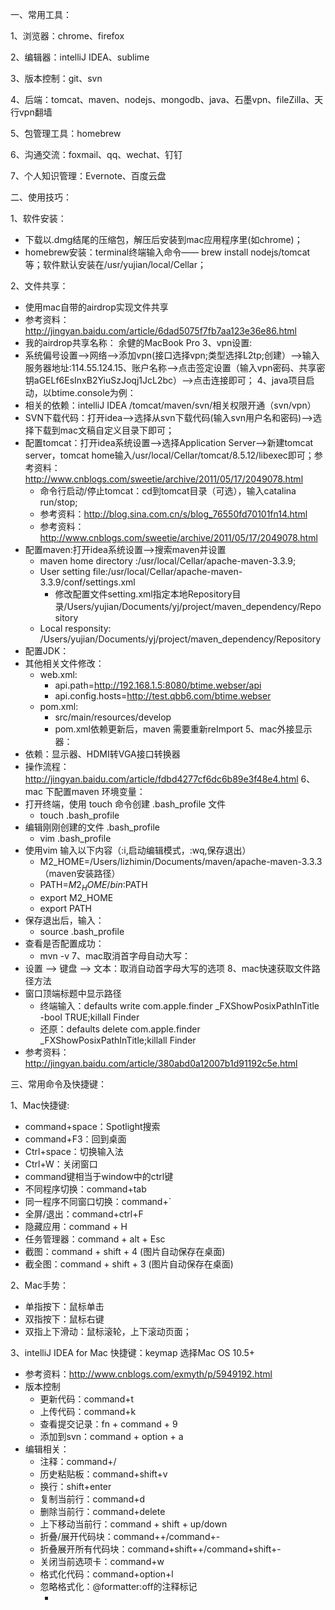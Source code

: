 一、常用工具：

1、浏览器：chrome、firefox

2、编辑器：intelliJ IDEA、sublime

3、版本控制：git、svn

4、后端：tomcat、maven、nodejs、mongodb、java、石墨vpn、fileZilla、天行vpn翻墙

5、包管理工具：homebrew

6、沟通交流：foxmail、qq、wechat、钉钉

7、个人知识管理：Evernote、百度云盘



二、使用技巧：

1、软件安装：
* 下载以.dmg结尾的压缩包，解压后安装到mac应用程序里(如chrome)； 
* homebrew安装：terminal终端输入命令—— brew install nodejs/tomcat等；软件默认安装在/usr/yujian/local/Cellar；

2、文件共享：
* 使用mac自带的airdrop实现文件共享
* 参考资料：http://jingyan.baidu.com/article/6dad5075f7fb7aa123e36e86.html
* 我的airdrop共享名称： 余健的MacBook Pro
3、vpn设置:
* 系统偏号设置—>网络—>添加vpn(接口选择vpn;类型选择L2tp;创建）—>输入服务器地址:114.55.124.15、账户名称—>点击签定设置（输入vpn密码、共享密钥aGELf6EsInxB2YiuSzJoqj1JcL2bc）—>点击连接即可； 
4、java项目启动，以btime.console为例：
* 相关的依赖：intelliJ IDEA /tomcat/maven/svn/相关权限开通（svn/vpn）
* SVN下载代码：打开idea—>选择从svn下载代码(输入svn用户名和密码)—>选择下载到mac文稿自定义目录下即可；
* 配置tomcat：打开idea系统设置—>选择Application Server—>新建tomcat server，tomcat home输入/usr/local/Cellar/tomcat/8.5.12/libexec即可；参考资料：http://www.cnblogs.com/sweetie/archive/2011/05/17/2049078.html
    * 命令行启动/停止tomcat：cd到tomcat目录（可选），输入catalina run/stop;
    * 参考资料：http://blog.sina.com.cn/s/blog_76550fd70101fn14.html
    * 参考资料：http://www.cnblogs.com/sweetie/archive/2011/05/17/2049078.html
* 配置maven:打开idea系统设置—>搜索maven并设置
    * maven home directory :/usr/local/Cellar/apache-maven-3.3.9;
    * User setting file:/usr/local/Cellar/apache-maven-3.3.9/conf/settings.xml
        * 修改配置文件setting.xml指定本地Repository目录<localRepository>/Users/yujian/Documents/yj/project/maven_dependency/Repository</localRepository>
    * Local responsity: /Users/yujian/Documents/yj/project/maven_dependency/Repository
* 配置JDK：
* 其他相关文件修改：
    * web.xml:
        * api.path=http://192.168.1.5:8080/btime.webser/api
        * api.config.hosts=http://test.qbb6.com/btime.webser
    * pom.xml:
        * <build>   <resources>      <resource>         <directory>src/main/resources/develop</directory>      </resource>   </resources></build>
        * pom.xml依赖更新后，maven 需要重新reImport
5、mac外接显示器：
* 依赖：显示器、HDMI转VGA接口转换器
* 操作流程：http://jingyan.baidu.com/article/fdbd4277cf6dc6b89e3f48e4.html
6、mac 下配置maven 环境变量：
* 打开终端，使用 touch 命令创建 .bash_profile 文件
    * touch .bash_profile
* 编辑刚刚创建的文件 .bash_profile
    * vim .bash_profile
* 使用vim 输入以下内容（:i,启动编辑模式，:wq,保存退出）
    * M2_HOME=/Users/lizhimin/Documents/maven/apache-maven-3.3.3（maven安装路径）
    * PATH=$M2_HOME/bin:$PATH
    * export M2_HOME 
    * export PATH
* 保存退出后，输入：
    * source .bash_profile
* 查看是否配置成功：
    * mvn -v
7、mac取消首字母自动大写：
* 设置 —> 键盘 —> 文本：取消自动首字母大写的选项
8、mac快速获取文件路径方法
* 窗口顶端标题中显示路径
    * 终端输入：defaults write com.apple.finder _FXShowPosixPathInTitle -bool TRUE;killall Finder
    * 还原：defaults delete com.apple.finder _FXShowPosixPathInTitle;killall Finder
* 参考资料：http://jingyan.baidu.com/article/380abd0a12007b1d91192c5e.html

三、常用命令及快捷键：

1、Mac快捷键:
* command+space：Spotlight搜索
* command+F3：回到桌面
* Ctrl+space：切换输入法
* Ctrl+W：关闭窗口
* command键相当于window中的ctrl键
* 不同程序切换：command+tab
* 同一程序不同窗口切换：command+`
* 全屏/退出：command+ctrl+F
* 隐藏应用：command + H
* 任务管理器：command + alt + Esc
* 截图：command + shift + 4  (图片自动保存在桌面)
* 截全图：command + shift + 3  (图片自动保存在桌面)

2、Mac手势：
* 单指按下：鼠标单击
* 双指按下：鼠标右键
* 双指上下滑动：鼠标滚轮，上下滚动页面； 

3、intelliJ IDEA for Mac 快捷键：keymap 选择Mac OS 10.5+
* 参考资料：http://www.cnblogs.com/exmyth/p/5949192.html
* 版本控制
    * 更新代码：command+t
    * 上传代码：command+k
    * 查看提交记录：fn + command + 9
    * 添加到svn：command + option + a
* 编辑相关：
    * 注释：command+/
    * 历史粘贴板：command+shift+v
    * 换行：shift+enter
    * 复制当前行：command+d
    * 删除当前行：command+delete
    * 上下移动当前行：command + shift + up/down
    * 折叠/展开代码块：command++/command+-
    * 折叠展开所有代码块：command+shift++/command+shift+-
    * 关闭当前选项卡：command+w
    * 格式化代码：command+option+l
    * 忽略格式化：@formatter:off的注释标记 
        * <!--@formatter:off—>
        * // @formatter:on
    * 多行编辑：shift+option
    * 新建文件：command + N
    * 设置文件重命名：option + Q
    * 撤销：command + Z
    * 恢复撤销内容：command + shift + Z
    * 快速预览方法定义：option + space
    * 快速将选中内容一行显示：ctrl + shift + J
    * 快速添加代码模板片段：ctrl + command + S（自定义）
    * 安装vim插件
        * 设置启动快捷键：control + ,
    * 添加tasks：command + alt + N
        * 通过新建task，可以快速打开指定文件，并只提交指定文件；
    * 返回上一次操作位置：command + option + left/right;
    * 查看调用层次：fn + option + F7;
* 查询/替换：
    * 查找：command+f
    * 替换：command+r
    * Double shift
* 导航：
    * 跳转到指定行：command+l
    * 打开当前文件所在目录：fn+option+f1
    * 自动打开文件所在目录：目录设置，勾选autoScroll to Source 及 autoScroll from Source
    * 打开系统设置：command + ,
* 调试：
    * 查看变量值：option + 单击
    * 进入方法/类：command + 单击
    * 进入下一个断点：option+command + R
    * 打开server日志：command + 5
    * 查看接口实现类：c
* 激活：http://idea.iteblog.com/key.php

4.evernote印象笔记快捷键：
* 编辑：
    * 无序列表： command + shift + U
    * 有序列表：
    * 输入当前时间：command + shift + D
* 搜索：
    * 全局搜索：command + option + F
    * 局部搜索：command + F 

四、工作方式与方法：
  1.每天开始工作之前要把每天要做的事先列好，每天的事尽量在当天完成
  2.增加沟通，对于自己负责的活动或项目要主动跟进
  3.在提交测试之前要做好自测

五、chrome 快捷键使用 http://blog.csdn.net/duanyipeng/article/details/8637391
1. 调试：
    * 打开js文件：command+P
    * 搜索：command+F (支持css选择器)
    * 全局搜索：command+option+F
    * 打开元素审查：command+shift+C
    * 切换手机模式：command+shift+M
    * 跳转到下一个断点：command+\
    * 进入方法：command + ;
    * 跳出方法：command+shift+ ;
    * 取消断点：command+ F8
    * 跳转到指定行：ctrl+G
    * 查看获取页面的请求信息：Network>Doc；
    * 查看ajax请求：Network>XHR;
    * 获取当前元素：$0
    * 运行预定义的代码片段：Sources > Snippets
    
2. 浏览器常规操作：
    * 切换到第n个标签页：command+数字n
    * 切换到地址栏：command+L
    * 关闭标签页：command+W
    * 跳转到行尾/头：command+right/left
    * 刷新浏览器：command+R
    * 强制刷新浏览器：command+shift+R
    * 打开系统设置：command+ ,
    * 打开历史记录：command+Y
    * 收藏书签：command+ D
    * 改变开发工具位置：command + shift + D

六、terminal使用技巧：
1、编辑：
* Ctrl+A： 光标移动到行首
* Ctrl+E：光标移动到行尾
* Ctrl+C：强制退出
* Command+K：清屏
* Command+T：新建标签
* Double  Tab：快速选中列出的代选命令/文件

2、进程操作：
* Ps -A  | grep[process name regex]：查看指定进程 
    * 如： ps-A | grep tomcat : 查看tomcat 进程
* kill [PID]：强制kill掉指定进程
* sudo lsof -I -P | grep 9092 : 查看指定端口的PID
* lsof -I:8080 : 查看指定端口的PID

3、使用iTerm2代替系统自带的terminal
* 下载地址：http://www.iterm2.com/
* ssh登陆远程服务器本地免密钥登陆:
    * 参考资料：https://codingstyle.cn/topics/31
    * ssh脚本：
        * set timeout 30
        * spawn ssh root@192.168.1.3
        * expect {
        *              "(yes/no)?"
        *               {send "yes\n";exp_continue}
        *              "password:"
        *               {send "EqAnQyHz2iWexxHEuJJD7Rnd\n"}
        *              }
        * interact
    * 添加ssh脚本到iTerm2中：打开iTerm2的设置里，点开Profiles，左下角点+号新增一个配置文件，然后在Genernal->Command下选择 Command，在输入框里填入 expect ~/.ssh/whatevername (脚本所在目录)
    
4、查看本地ip
* ifconfig> in0 > inet对应的ip: http://192.168.200.182/

七、前端调试技巧：
1、打断点：
* 在页面中输入debugger
* 在chrome中打到相关文件，打断点；

八、ps技巧：
1、调整图片大小：
* 参考资料：http://jingyan.baidu.com/article/f71d60379f40031ab741d161.html

九、石墨vpn破解：
* 进入应用程序、删除原有石墨程序；
* 输入命令：sudo spctl --master-disable
* 解压即可；

十、vim使用技巧：
1. 快捷键：
    * 上下左右移动：HJKL;
    * 快速选中一个单词：viw;
    * 快速选中一行：shift + v;
    * 快速查找光标所在单词：*
    * 复制当前行：yy;
    * 删除当前行：dd;
    * 粘贴到下一行：p
    * 粘贴到上一行：P
    * 跳转到某行：37gg;
    * 跳转到顶部：gg;
    * 跳转到尾部：G；
    * 跳转到行尾：$;
    * 跳转到行首：0；
    * 上一行插入：o
    * 快速跳转到当前行字母a处：fa;
    * 查找fun：/fun;下一个查找项：n;上一个查找项：N;
    * 上一次编辑处：Ctrl + i;
    * 下一次编辑处：Ctrl + o;
    * 全局查找替换并确认：%s/旧字符/新字符/gc;
    * 重复上一个命令：.
    * 撤销操作：u

九、工作流及版本控制：
1. 代码部署正式环境前，需要记录提交的文件名，提交代码均以任务关键字开关：如妈妈群管理；
    1. 获取提交文件名：
        * idea版本控制提交记录(fn + command + 9)，filter工具可以筛选出任务关键字，Ctrl+C即可拷贝文件名；

十、前端问题域：
1. 用户体验：前端界面相关，需用户体验。在技术上包括「性能」「图形」「文本」3 大方面。
2. 团队协作：这是工程核心。 1000w 与 1亿 pv 流量，前后端有很大差异。
    * 后端因架构厚，问题多样化。异地，机房，SLA 等问题，不同量级架构完全不同。
    * 前端的架构薄，更重协作效率。前端在面对流量的架构上则无明显差异。但是，对「协作」的要求更高，加 1 个人手开发能更快，加 2 个人手开发效率比加 1 个人手快。我们现在所说的模块化，工程化，MV** 之类都是解决此类问题。
    * 链接：https://www.zhihu.com/question/31948284/answer/55972652
3. 资源管理：这是 Web 端与客户端差异。客户端把静态资源打包到 APP 里，而 Web 是通过中间 CDN 与 HTTP 的加载，所以如何优化静态资源（HTML/CSS/JavaScript）加载方式在架构中权重很大。

十一、linux命令：
1. 删除文件： rm -rf  文件名；

2. 查看文件内容： vi 文件名；
